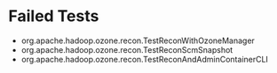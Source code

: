 # Failed Tests

 * org.apache.hadoop.ozone.recon.TestReconWithOzoneManager
 * org.apache.hadoop.ozone.recon.TestReconScmSnapshot
 * org.apache.hadoop.ozone.recon.TestReconAndAdminContainerCLI
